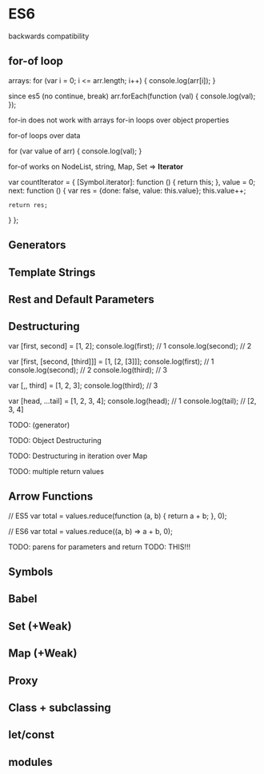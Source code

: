 ES6
===

backwards compatibility

for-of loop
---

arrays:
for (var i = 0; i <= arr.length; i++) {
    console.log(arr[i]);
}

since es5 (no continue, break)
arr.forEach(function (val) {
    console.log(val);
});

for-in does not work with arrays
for-in loops over object properties

for-of loops over data

for (var value of arr) {
    console.log(val);
}

for-of works on NodeList, string, Map, Set
 => **Iterator**

var countIterator = {
  [Symbol.iterator]: function () {
    return this;
  },
  value = 0;
  next: function () {
    var res = {done: false, value: this.value};
    this.value++;

    return res;
  }
};


Generators
---

Template Strings
---

Rest and Default Parameters
---

Destructuring
---

var [first, second] = [1, 2];
console.log(first); // 1
console.log(second); // 2

var [first, [second, [third]]] = [1, [2, [3]]];
console.log(first); // 1
console.log(second); // 2
console.log(third); // 3

var [,, third] = [1, 2, 3];
console.log(third); // 3

var [head, ...tail] = [1, 2, 3, 4];
console.log(head); // 1
console.log(tail); // [2, 3, 4]

TODO: (generator)


TODO: Object Destructuring

TODO: Destructuring in iteration over Map

TODO: multiple return values


Arrow Functions
---
// ES5
var total = values.reduce(function (a, b) {
  return a + b;
}, 0);

// ES6
var total = values.reduce((a, b) => a + b, 0);

TODO: parens for parameters and return
TODO: THIS!!!

Symbols
---

Babel
---

Set (+Weak)
---

Map (+Weak)
---

Proxy
---

Class + subclassing
---

let/const
---

modules
---
